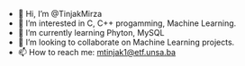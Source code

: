 - 👋 Hi, I’m @TinjakMirza
- 👀 I’m interested in C, C++ progamming, Machine Learning.
- 🌱 I’m currently learning Phyton, MySQL
- 💞️ I’m looking to collaborate on Machine Learning projects.
- 📫 How to reach me: mtinjak1@etf.unsa.ba

<!---
TinjakMirza/TinjakMirza is a ✨ special ✨ repository because its `README.md` (this file) appears on your GitHub profile.
You can click the Preview link to take a look at your changes.
--->

